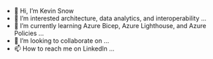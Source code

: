 - 👋 Hi, I’m Kevin Snow
- 👀 I’m interested architecture, data analytics, and interoperability ...
- 🌱 I’m currently learning Azure Bicep, Azure Lighthouse, and Azure Policies ...
- 💞️ I’m looking to collaborate on ...
- 📫 How to reach me on LinkedIn ...

<!---
snowke/snowke is a ✨ special ✨ repository because its `README.md` (this file) appears on your GitHub profile.
You can click the Preview link to take a look at your changes.
--->
